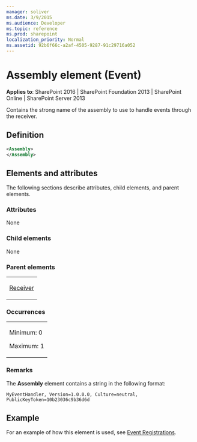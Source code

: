 ```yaml
---
manager: soliver
ms.date: 3/9/2015
ms.audience: Developer
ms.topic: reference
ms.prod: sharepoint
localization_priority: Normal
ms.assetid: 92b6f66c-a2af-4505-9287-91c29716a052
---
```


# Assembly element (Event)

**Applies to**: SharePoint 2016 | SharePoint Foundation 2013 | SharePoint Online | SharePoint Server 2013

Contains the strong name of the assembly to use to handle events through the receiver.

## Definition

```XML
<Assembly>
</Assembly>
```

## Elements and attributes

The following sections describe attributes, child elements, and parent elements.

### Attributes

None

### Child elements

None

### Parent elements

<table>
<colgroup>
<col width="100%" />
</colgroup>
<tbody>
<tr class="odd">
<td align="left"><p><a href="receiver-element-event.md">Receiver</a></p></td>
</tr>
</tbody>
</table>

### Occurrences

<table>
<colgroup>
<col width="100%" />
</colgroup>
<tbody>
<tr class="odd">
<td align="left"><p>Minimum: 0</p>
<p>Maximum: 1</p></td>
</tr>
</tbody>
</table>

### Remarks

The **Assembly** element contains a string in the following format:

```MyEventHandler, Version=1.0.0.0, Culture=neutral, PublicKeyToken=10b23036c9b36d6d```

## Example

For an example of how this element is used, see [Event Registrations](event-registrations.md).








